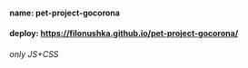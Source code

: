 #### name: pet-project-gocorona  
#### deploy: https://filonushka.github.io/pet-project-gocorona/  
###### only JS+CSS
